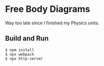 # Free Body Diagrams

Way too late since I finished my Physics units.

## Build and Run
```
$ npm install
$ npx webpack
$ npx http-server
```
